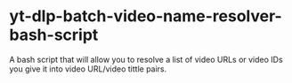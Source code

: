 # yt-dlp-batch-video-name-resolver-bash-script
A bash script that will allow you to resolve a list of video URLs or video IDs you give it into video URL/video tittle pairs.
